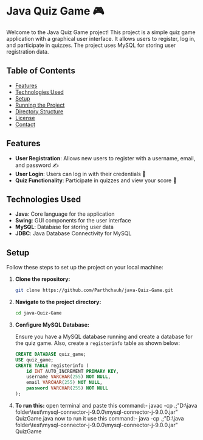 # Java Quiz Game 🎮

Welcome to the Java Quiz Game project! This project is a simple quiz game application with a graphical user interface. It allows users to register, log in, and participate in quizzes. The project uses MySQL for storing user registration data.

## Table of Contents

- [Features](#features)
- [Technologies Used](#technologies-used)
- [Setup](#setup)
- [Running the Project](#running-the-project)
- [Directory Structure](#directory-structure)
- [License](#license)
- [Contact](#contact)

## Features

- **User Registration**: Allows new users to register with a username, email, and password ✍️
- **User Login**: Users can log in with their credentials 🔐
- **Quiz Functionality**: Participate in quizzes and view your score 🎉

## Technologies Used

- **Java**: Core language for the application
- **Swing**: GUI components for the user interface
- **MySQL**: Database for storing user data
- **JDBC**: Java Database Connectivity for MySQL

## Setup

Follow these steps to set up the project on your local machine:

1. **Clone the repository:**

    ```bash
    git clone https://github.com/Parthchauh/java-Quiz-Game.git
    ```

2. **Navigate to the project directory:**

    ```bash
    cd java-Quiz-Game
    ```

3. **Configure MySQL Database:**

   Ensure you have a MySQL database running and create a database for the quiz game. Also, create a `registerinfo` table as shown below:

   ```sql
   CREATE DATABASE quiz_game;
   USE quiz_game;
   CREATE TABLE registerinfo (
       id INT AUTO_INCREMENT PRIMARY KEY,
       username VARCHAR(255) NOT NULL,
       email VARCHAR(255) NOT NULL,
       password VARCHAR(255) NOT NULL
   );

4. **To run this:**
open terminal and paste this command:- javac -cp .;"D:\java folder\test\mysql-connector-j-9.0.0\mysql-connector-j-9.0.0.jar" QuizGame.java
now to run it use this command:- java -cp .;"D:\java folder\test\mysql-connector-j-9.0.0\mysql-connector-j-9.0.0.jar" QuizGame
